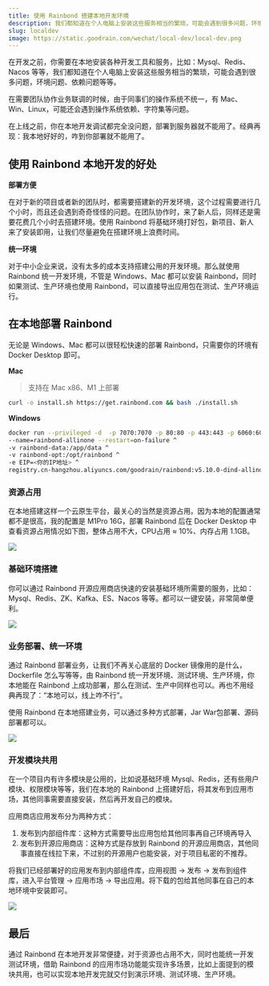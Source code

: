 ```yaml
---
title: 使用 Rainbond 搭建本地开发环境
description: 我们都知道在个人电脑上安装这些服务相当的繁琐，可能会遇到很多问题，环境问题、依赖问题等等。在需要团队协作业务联调的时候，由于同事们的操作系统不统一，可能还会遇到操作系统依赖、字符集等问题。
slug: localdev
image: https://static.goodrain.com/wechat/local-dev/local-dev.png
---
```


在开发之前，你需要在本地安装各种开发工具和服务，比如：Mysql、Redis、Nacos 等等，我们都知道在个人电脑上安装这些服务相当的繁琐，可能会遇到很多问题，环境问题、依赖问题等等。

在需要团队协作业务联调的时候，由于同事们的操作系统不统一，有 Mac、Win、Linux，可能还会遇到操作系统依赖、字符集等问题。

在上线之前，你在本地开发调试都完全没问题，部署到服务器就不能用了。经典再现：我本地好好的，咋到你部署就不能用了。


<!--truncate-->

## 使用 Rainbond 本地开发的好处

**部署方便**

在对于新的项目或者新的团队时，都需要搭建新的开发环境，这个过程需要进行几个小时，而且还会遇到奇奇怪怪的问题。在团队协作时，来了新人后，同样还是需要花费几个小时去搭建环境。使用 Rainbond 将基础环境打好包，新项目、新人来了安装即用，让我们尽量避免在搭建环境上浪费时间。

**统一环境**

对于中小企业来说，没有太多的成本支持搭建公用的开发环境。那么就使用 Rainbond 统一开发环境，不管是 Windows、Mac 都可以安装 Rainbond，同时如果测试、生产环境也使用 Rainbond，可以直接导出应用包在测试、生产环境运行。



## 在本地部署 Rainbond

无论是 Windows、Mac 都可以很轻松快速的部署 Rainbond，只需要你的环境有 Docker Desktop 即可。

**Mac**

> 支持在 Mac x86、M1 上部署

```bash
curl -o install.sh https://get.rainbond.com && bash ./install.sh
```

**Windows**

```bash
docker run --privileged -d  -p 7070:7070 -p 80:80 -p 443:443 -p 6060:6060 -p 8443:8443 ^
--name=rainbond-allinone --restart=on-failure ^
-v rainbond-data:/app/data ^
-v rainbond-opt:/opt/rainbond ^
-e EIP=<你的IP地址> ^
registry.cn-hangzhou.aliyuncs.com/goodrain/rainbond:v5.10.0-dind-allinone
```

### 资源占用

在本地搭建这样一个云原生平台，最关心的当然是资源占用。因为本地的配置通常都不是很高，我的配置是 M1Pro 16G，部署 Rainbond 后在 Docker Desktop 中查看资源占用情况如下图，整体占用不大，CPU占用 ≈ 10%、内存占用 1.1GB。

![](https://static.goodrain.com/wechat/local-dev/1.png)

### 基础环境搭建

你可以通过 Rainbond 开源应用商店快速的安装基础环境所需要的服务，比如：Mysql、Redis、ZK、Kafka、ES、Nacos 等等。都可以一键安装，非常简单便利。

![](https://static.goodrain.com/wechat/local-dev/store.gif)

### 业务部署、统一环境

通过 Rainbond 部署业务，让我们不再关心底层的 Docker 镜像用的是什么，Dockerfile 怎么写等等，由 Rainbond 统一开发环境、测试环境、生产环境，你本地能在 Rainbond 上成功部署，那么在测试、生产中同样也可以。再也不用经典再现了：“本地可以，线上咋不行”。

使用 Rainbond 在本地搭建业务，可以通过多种方式部署，Jar War包部署、源码部署都可以。

![](https://static.goodrain.com/wechat/local-dev/source.gif)

### 开发模块共用

在一个项目内有许多模块是公用的，比如说基础环境 Mysql、Redis，还有些用户模块、权限模块等等，我们在本地的 Rainbond 上搭建好后，将其发布到应用市场，其他同事需要直接安装，然后再开发自己的模块。

应用商店应用发布分为两种方式：

1. 发布到内部组件库：这种方式需要导出应用包给其他同事再自己环境再导入
2. 发布到开源应用商店：这种方式是存放到 Rainbond 的开源应用商店，其他同事直接在线拉下来，不过别的开源用户也能安装，对于项目私密的不推荐。

将我们已经部署好的应用发布到内部组件库，应用视图 -> 发布 -> 发布到组件库，进入平台管理 -> 应用市场 -> 导出应用。将下载的包给其他同事在自己的本地环境中安装即可。

![](https://static.goodrain.com/wechat/local-dev/share.gif)

## 最后

通过 Rainbond 在本地开发非常便捷，对于资源也占用不大，同时也能统一开发测试环境，借助 Rainbond 的应用市场功能能实现许多场景，比如上面提到的模块共用，也可以实现本地开发完就交付到演示环境、测试环境、生产环境。